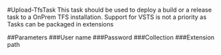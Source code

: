 #Upload-TfsTask
This task should be used to deploy a build or a release task to a OnPrem TFS installation.
Support for VSTS is not a priority as Tasks can be packaged in extensions

##Parameters
###User name
###Password
###Collection
###Extension path